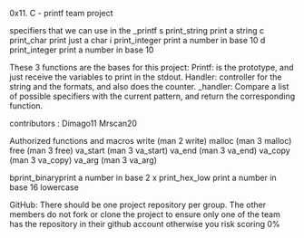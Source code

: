 0x11. C - printf team project


specifiers that we can use in the _printf
s      print_string             print a string
c      print_char               print just a char
i       print_integer          print a number in base 10
d      print_integer          print a number in base 10

These 3 functions are the bases for this project:
Printf: is the prototype, and just receive the variables to print in the stdout.
Handler: controller for the string and the formats, and also does the counter.
_handler: Compare a list of possible specifiers with the current pattern, and return the corresponding function.

contributors :
Dimago11
Mrscan20

Authorized functions and macros
write (man 2 write)
malloc (man 3 malloc)
free (man 3 free)
va_start (man 3 va_start)
va_end (man 3 va_end)
va_copy (man 3 va_copy)
va_arg (man 3 va_arg)

bprint_binaryprint a number in base 2
x    print_hex_low
print a number in base 16 lowercase

GitHub:
There should be one project repository per group. The other members do not fork or clone the project to ensure only one of the team has the repository in their github account otherwise you risk scoring 0%
